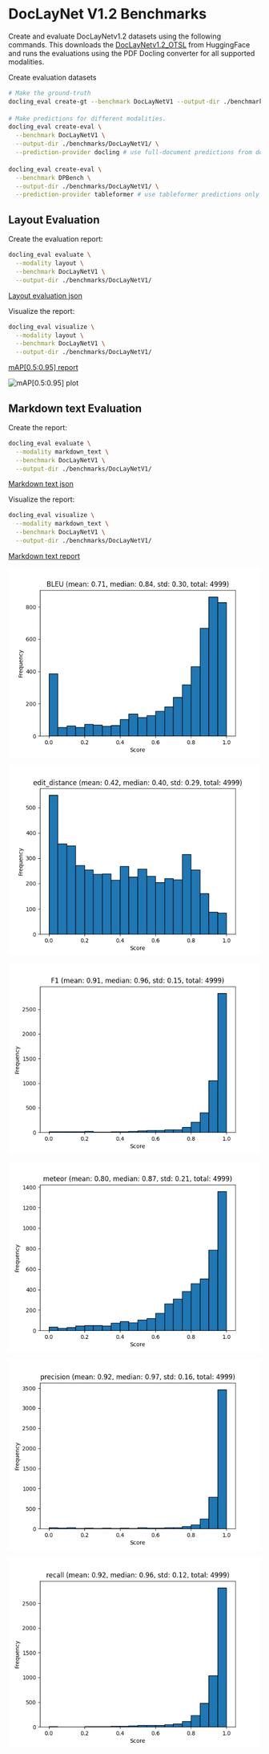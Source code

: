 # DocLayNet V1.2 Benchmarks

Create and evaluate DocLayNetv1.2 datasets using the following commands. This downloads the [DocLayNetv1.2_OTSL](https://huggingface.co/datasets/ds4sd/DocLayNet-v1.2) from HuggingFace and runs the evaluations using the PDF Docling converter for all supported modalities.

Create evaluation datasets
```sh
# Make the ground-truth
docling_eval create-gt --benchmark DocLayNetV1 --output-dir ./benchmarks/DocLayNetV1/ 

# Make predictions for different modalities.
docling_eval create-eval \
  --benchmark DocLayNetV1 \
  --output-dir ./benchmarks/DocLayNetV1/ \
  --prediction-provider docling # use full-document predictions from docling
  
docling_eval create-eval \
  --benchmark DPBench \
  --output-dir ./benchmarks/DocLayNetV1/ \
  --prediction-provider tableformer # use tableformer predictions only
```



## Layout Evaluation

Create the evaluation report:

```sh
docling_eval evaluate \
  --modality layout \
  --benchmark DocLayNetV1 \
  --output-dir ./benchmarks/DocLayNetV1/ 

```

[Layout evaluation json](evaluations/DocLayNetV1/evaluation_DocLayNetV1_layout.json)

Visualize the report:

```sh
docling_eval visualize \
  --modality layout \
  --benchmark DocLayNetV1 \
  --output-dir ./benchmarks/DocLayNetV1/ 
```

[mAP[0.5:0.95] report](evaluations/DocLayNetV1/evaluation_DocLayNetV1_layout_mAP_0.5_0.95.txt)

![mAP[0.5:0.95] plot](evaluations/DocLayNetV1/evaluation_DocLayNetV1_layout_mAP_0.5_0.95.png)


## Markdown text Evaluation

Create the report:

```sh
docling_eval evaluate \
  --modality markdown_text \
  --benchmark DocLayNetV1 \
  --output-dir ./benchmarks/DocLayNetV1/ 
```

[Markdown text json](evaluations/DocLayNetV1/evaluation_DocLayNetV1_markdown_text.json)


Visualize the report:

```sh
docling_eval visualize \
  --modality markdown_text \
  --benchmark DocLayNetV1 \
  --output-dir ./benchmarks/DocLayNetV1/ 
```

[Markdown text report](evaluations/DocLayNetV1/evaluation_DocLayNetV1_markdown_text.txt)


![BLEU plot](evaluations/DocLayNetV1/evaluation_DocLayNetV1_markdown_text_BLEU.png)

![Edit distance plot](evaluations/DocLayNetV1/evaluation_DocLayNetV1_markdown_text_edit_distance.png)

![F1 plot](evaluations/DocLayNetV1/evaluation_DocLayNetV1_markdown_text_F1.png)

![Meteor plot](evaluations/DocLayNetV1/evaluation_DocLayNetV1_markdown_text_meteor.png)

![Precision plot](evaluations/DocLayNetV1/evaluation_DocLayNetV1_markdown_text_precision.png)

![Recall plot](evaluations/DocLayNetV1/evaluation_DocLayNetV1_markdown_text_recall.png)
